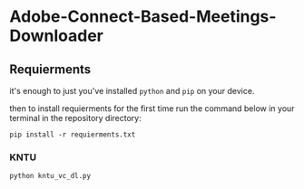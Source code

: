 # Adobe-Connect-Based-Meetings-Downloader
## Requierments
it's enough to just you've installed `python` and `pip` on your device.

then to install requierments for the first time
run the command below in your terminal in the repository directory:
```
pip install -r requierments.txt
```
### KNTU
```
python kntu_vc_dl.py
```

